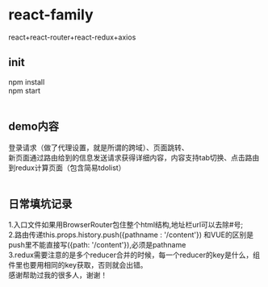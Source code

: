 # react-family
react+react-router+react-redux+axios
## init
 npm install <br/>
 npm start <br/>
 <br/>
## demo内容
 登录请求（做了代理设置，就是所谓的跨域）、页面跳转、<br/>
 新页面通过路由给到的信息发送请求获得详细内容，内容支持tab切换、点击路由到redux计算页面（包含简易tdolist）<br/>
 <br/>
## 日常填坑记录
 1.入口文件如果用BrowserRouter包住整个html结构,地址栏url可以去除#号;<br/>
 2.路由传递this.props.history.push({pathname : '/content'}) 和VUE的区别是push里不能直接写({path: '/content'}),必须是pathname<br/>
 3.redux需要注意的是多个reducer合并的时候，每一个reducer的key是什么，组件里也要用相同的key获取，否则就会出错。<br/>
 感谢帮助过我的很多人，谢谢！


